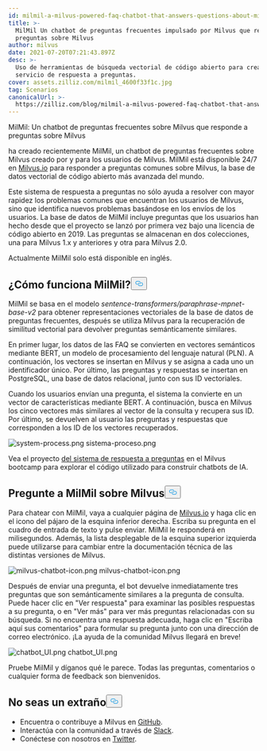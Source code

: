 ```yaml
---
id: milmil-a-milvus-powered-faq-chatbot-that-answers-questions-about-milvus.md
title: >-
  MilMil Un chatbot de preguntas frecuentes impulsado por Milvus que responde a
  preguntas sobre Milvus
author: milvus
date: 2021-07-20T07:21:43.897Z
desc: >-
  Uso de herramientas de búsqueda vectorial de código abierto para crear un
  servicio de respuesta a preguntas.
cover: assets.zilliz.com/milmil_4600f33f1c.jpg
tag: Scenarios
canonicalUrl: >-
  https://zilliz.com/blog/milmil-a-milvus-powered-faq-chatbot-that-answers-questions-about-milvus
---
```

<custom-h1>MilMil: Un chatbot de preguntas frecuentes sobre Milvus que responde a preguntas sobre Milvus</custom-h1><p>ha creado recientemente MilMil, un chatbot de preguntas frecuentes sobre Milvus creado por y para los usuarios de Milvus. MilMil está disponible 24/7 en <a href="https://milvus.io/">Milvus.io</a> para responder a preguntas comunes sobre Milvus, la base de datos vectorial de código abierto más avanzada del mundo.</p>
<p>Este sistema de respuesta a preguntas no sólo ayuda a resolver con mayor rapidez los problemas comunes que encuentran los usuarios de Milvus, sino que identifica nuevos problemas basándose en los envíos de los usuarios. La base de datos de MilMil incluye preguntas que los usuarios han hecho desde que el proyecto se lanzó por primera vez bajo una licencia de código abierto en 2019. Las preguntas se almacenan en dos colecciones, una para Milvus 1.x y anteriores y otra para Milvus 2.0.</p>
<p>Actualmente MilMil solo está disponible en inglés.</p>
<h2 id="How-does-MilMil-work" class="common-anchor-header">¿Cómo funciona MilMil?<button data-href="#How-does-MilMil-work" class="anchor-icon" translate="no">
      <svg translate="no"
        aria-hidden="true"
        focusable="false"
        height="20"
        version="1.1"
        viewBox="0 0 16 16"
        width="16"
      >
        <path
          fill="#0092E4"
          fill-rule="evenodd"
          d="M4 9h1v1H4c-1.5 0-3-1.69-3-3.5S2.55 3 4 3h4c1.45 0 3 1.69 3 3.5 0 1.41-.91 2.72-2 3.25V8.59c.58-.45 1-1.27 1-2.09C10 5.22 8.98 4 8 4H4c-.98 0-2 1.22-2 2.5S3 9 4 9zm9-3h-1v1h1c1 0 2 1.22 2 2.5S13.98 12 13 12H9c-.98 0-2-1.22-2-2.5 0-.83.42-1.64 1-2.09V6.25c-1.09.53-2 1.84-2 3.25C6 11.31 7.55 13 9 13h4c1.45 0 3-1.69 3-3.5S14.5 6 13 6z"
        ></path>
      </svg>
    </button></h2><p>MilMil se basa en el modelo <em>sentence-transformers/paraphrase-mpnet-base-v2</em> para obtener representaciones vectoriales de la base de datos de preguntas frecuentes, después se utiliza Milvus para la recuperación de similitud vectorial para devolver preguntas semánticamente similares.</p>
<p>En primer lugar, los datos de las FAQ se convierten en vectores semánticos mediante BERT, un modelo de procesamiento del lenguaje natural (PLN). A continuación, los vectores se insertan en Milvus y se asigna a cada uno un identificador único. Por último, las preguntas y respuestas se insertan en PostgreSQL, una base de datos relacional, junto con sus ID vectoriales.</p>
<p>Cuando los usuarios envían una pregunta, el sistema la convierte en un vector de características mediante BERT. A continuación, busca en Milvus los cinco vectores más similares al vector de la consulta y recupera sus ID. Por último, se devuelven al usuario las preguntas y respuestas que corresponden a los ID de los vectores recuperados.</p>
<p>
  
   <span class="img-wrapper"> <img translate="no" src="https://assets.zilliz.com/system_process_dca67a80a6.png" alt="system-process.png" class="doc-image" id="system-process.png" />
   </span> <span class="img-wrapper"> <span>sistema-proceso.png</span> </span></p>
<p>Vea el proyecto <a href="https://github.com/milvus-io/bootcamp/tree/master/solutions/question_answering_system">del sistema de respuesta a preguntas</a> en el Milvus bootcamp para explorar el código utilizado para construir chatbots de IA.</p>
<h2 id="Ask-MilMil-about-Milvus" class="common-anchor-header">Pregunte a MilMil sobre Milvus<button data-href="#Ask-MilMil-about-Milvus" class="anchor-icon" translate="no">
      <svg translate="no"
        aria-hidden="true"
        focusable="false"
        height="20"
        version="1.1"
        viewBox="0 0 16 16"
        width="16"
      >
        <path
          fill="#0092E4"
          fill-rule="evenodd"
          d="M4 9h1v1H4c-1.5 0-3-1.69-3-3.5S2.55 3 4 3h4c1.45 0 3 1.69 3 3.5 0 1.41-.91 2.72-2 3.25V8.59c.58-.45 1-1.27 1-2.09C10 5.22 8.98 4 8 4H4c-.98 0-2 1.22-2 2.5S3 9 4 9zm9-3h-1v1h1c1 0 2 1.22 2 2.5S13.98 12 13 12H9c-.98 0-2-1.22-2-2.5 0-.83.42-1.64 1-2.09V6.25c-1.09.53-2 1.84-2 3.25C6 11.31 7.55 13 9 13h4c1.45 0 3-1.69 3-3.5S14.5 6 13 6z"
        ></path>
      </svg>
    </button></h2><p>Para chatear con MilMil, vaya a cualquier página de <a href="https://milvus.io/">Milvus.io</a> y haga clic en el icono del pájaro de la esquina inferior derecha. Escriba su pregunta en el cuadro de entrada de texto y pulse enviar. MilMil le responderá en milisegundos. Además, la lista desplegable de la esquina superior izquierda puede utilizarse para cambiar entre la documentación técnica de las distintas versiones de Milvus.</p>
<p>
  
   <span class="img-wrapper"> <img translate="no" src="https://assets.zilliz.com/milvus_chatbot_icon_f3c25708ca.png" alt="milvus-chatbot-icon.png" class="doc-image" id="milvus-chatbot-icon.png" />
   </span> <span class="img-wrapper"> <span>milvus-chatbot-icon.png</span> </span></p>
<p>Después de enviar una pregunta, el bot devuelve inmediatamente tres preguntas que son semánticamente similares a la pregunta de consulta. Puede hacer clic en "Ver respuesta" para examinar las posibles respuestas a su pregunta, o en "Ver más" para ver más preguntas relacionadas con su búsqueda. Si no encuentra una respuesta adecuada, haga clic en "Escriba aquí sus comentarios" para formular su pregunta junto con una dirección de correo electrónico. ¡La ayuda de la comunidad Milvus llegará en breve!</p>
<p>
  
   <span class="img-wrapper"> <img translate="no" src="https://assets.zilliz.com/chatbot_UI_0f4a7655d4.png" alt="chatbot_UI.png" class="doc-image" id="chatbot_ui.png" />
   </span> <span class="img-wrapper"> <span>chatbot_UI.png</span> </span></p>
<p>Pruebe MilMil y díganos qué le parece. Todas las preguntas, comentarios o cualquier forma de feedback son bienvenidos.</p>
<h2 id="Dont-be-a-stranger" class="common-anchor-header">No seas un extraño<button data-href="#Dont-be-a-stranger" class="anchor-icon" translate="no">
      <svg translate="no"
        aria-hidden="true"
        focusable="false"
        height="20"
        version="1.1"
        viewBox="0 0 16 16"
        width="16"
      >
        <path
          fill="#0092E4"
          fill-rule="evenodd"
          d="M4 9h1v1H4c-1.5 0-3-1.69-3-3.5S2.55 3 4 3h4c1.45 0 3 1.69 3 3.5 0 1.41-.91 2.72-2 3.25V8.59c.58-.45 1-1.27 1-2.09C10 5.22 8.98 4 8 4H4c-.98 0-2 1.22-2 2.5S3 9 4 9zm9-3h-1v1h1c1 0 2 1.22 2 2.5S13.98 12 13 12H9c-.98 0-2-1.22-2-2.5 0-.83.42-1.64 1-2.09V6.25c-1.09.53-2 1.84-2 3.25C6 11.31 7.55 13 9 13h4c1.45 0 3-1.69 3-3.5S14.5 6 13 6z"
        ></path>
      </svg>
    </button></h2><ul>
<li>Encuentra o contribuye a Milvus en <a href="https://github.com/milvus-io/milvus/">GitHub</a>.</li>
<li>Interactúa con la comunidad a través de <a href="https://join.slack.com/t/milvusio/shared_invite/zt-e0u4qu3k-bI2GDNys3ZqX1YCJ9OM~GQ">Slack</a>.</li>
<li>Conéctese con nosotros en <a href="https://twitter.com/milvusio">Twitter</a>.</li>
</ul>
